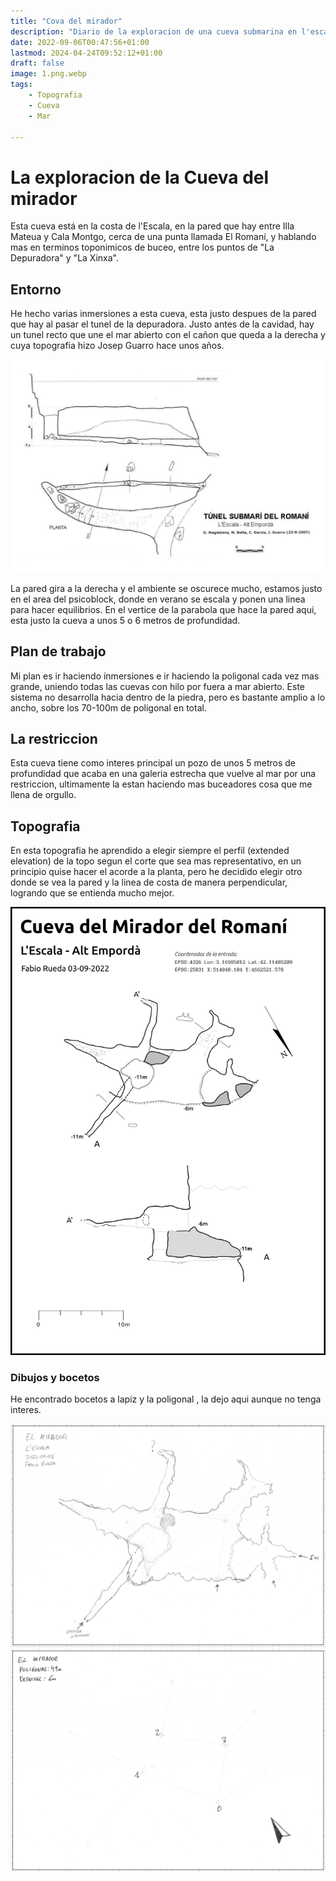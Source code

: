 ```yaml
---
title: "Cova del mirador"
description: "Diario de la exploracion de una cueva submarina en l'escala"
date: 2022-09-06T00:47:56+01:00
lastmod: 2024-04-24T09:52:12+01:00
draft: false
image: 1.png.webp
tags:
    - Topografia
    - Cueva
    - Mar

---
```


# La exploracion de la Cueva del mirador

Esta cueva está en la costa de l'Escala, en la pared que hay entre Illa Mateua y Cala Montgo, cerca de una punta llamada El Romaní, y hablando mas en terminos toponimicos de buceo, entre los puntos de "La Depuradora" y "La Xinxa".

## Entorno
He hecho varias inmersiones a esta cueva, esta justo despues de la pared que hay al pasar el tunel de la depuradora. Justo antes de la cavidad, hay un tunel recto que une el mar abierto con el cañon que queda a la derecha y cuya topografia hizo Josep Guarro hace unos años.


![Tunel subterraneo justo antes de llegar a la cueva](tunel.png)

La pared gira a la derecha y el ambiente se oscurece mucho, estamos justo en el area del psicoblock, donde en verano se escala y ponen una linea para hacer equilibrios. En el vertice de la parabola que hace la pared aqui, esta justo la cueva a unos 5 o 6 metros de profundidad.


## Plan de trabajo
Mi plan es ir haciendo inmersiones e ir haciendo la poligonal cada vez mas grande, uniendo todas las cuevas con hilo por fuera a mar abierto. Este sistema no desarrolla hacia dentro de la piedra, pero es bastante amplio a lo ancho, sobre los 70-100m de poligonal en total.

## La restriccion
Esta cueva tiene como interes principal un pozo de unos 5 metros de profundidad que acaba en una galeria estrecha que vuelve al mar por una restriccion, ultimamente la estan haciendo mas buceadores cosa que me llena de orgullo.


## Topografia 
En esta topografia he aprendido a elegir siempre el perfil (extended elevation) de la topo segun el corte que sea mas representativo, en un principio quise hacer el acorde a la planta, pero he decidido elegir otro donde se vea la pared y la linea de costa de manera perpendicular, logrando que se entienda mucho mejor.  

![Topografia de la cova del mirador del romaní](topo_el_mirador.png)


### Dibujos y bocetos
He encontrado bocetos a lapiz y la poligonal , la dejo aqui aunque no tenga interes.


![Poligonal hecha con therion impresa en papel](3.png)
![Planta dibujada a lapiz sobre poligonal](2.png)
